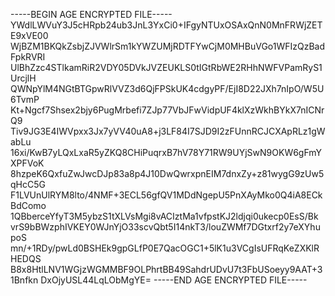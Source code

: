 -----BEGIN AGE ENCRYPTED FILE-----
YWdlLWVuY3J5cHRpb24ub3JnL3YxCi0+IFgyNTUxOSAxQnN0MnFRWjZETE9xVE00
WjBZM1BKQkZsbjZJVWlrSm1kYWZUMjRDTFYwCjM0MHBuVGo1WFIzQzBadFpkRVRI
UlBhZzc4STlkamRiR2VDY05DVkJVZEUKLS0tIGtRbWE2RHhNWFVPamRyS1UrcjlH
QWNpYlM4NGtBTGpwRlVVZ3d6QjFPSkUK4cdgyPF/EjI8D22JXh7nIpO/W5U6TvmP
Kt+Ngcf7Shsex2bjy6PugMrbefi7ZJp77VbJFwVidpUF4klXzWkhBYkX7nICNrQ9
Tiv9JG3E4IWVpxx3Jx7yVV40uA8+j3LF84I7SJD9I2zFUnnRCJCXApRLz1gWabLu
16xi/KwB7yLQxLxaR5yZKQ8CHiPuqrxB7hV78Y71RW9UYjSwN9OKW6gFmYXPFVoK
8hzpeK6QxfuZwJwcDJp83a8p4J10DwQwrxpnEIM7dnxZy+z81wygG9zUw5qHcC5G
F1LVUnUlRYM8lto/4NMF+3ECL56gfQV1MDdNgepU5PnXAyMko0Q4iA8ECkBdComo
1QBberceYfyT3M5ybzS1tXLVsMgi8vACIztMa1vfpstKJ2ldjqi0ukecp0EsS/Bk
vrS9bBWzphIVKEY0WJnYjO33scvQbt5I14nkT3/louZWMf7DGtxrf2y7eXYhupoS
mn/+1RDy/pwLd0BSHEk9gpGLfP0E7QacOGC1+5lK1u3VCgIsUFRqKeZXKlRHEDQS
B8x8HtlLNV1WGjzWGMMBF9OLPhrtBB49SahdrUDvU7t3FbUSoeyy9AAT+31Bnfkn
DxOjyUSL44LqLObMgYE=
-----END AGE ENCRYPTED FILE-----
